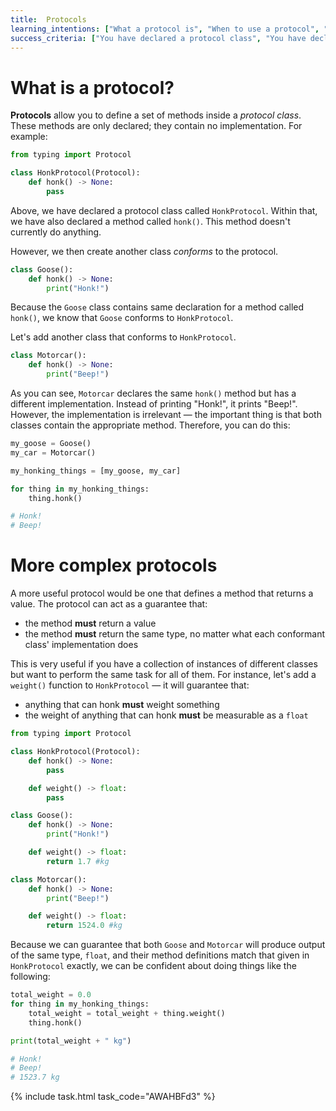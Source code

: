 ```yaml
---
title:  Protocols
learning_intentions: ["What a protocol is", "When to use a protocol", "How to declare a protocol class", "How to declare that a class conforms to a protocol"]
success_criteria: ["You have declared a protocol class", "You have declared at least two classes that conform to the protocol by implementing the necessary methods"]
---
```


# What is a protocol?

**Protocols** allow you to define a set of methods inside a *protocol class*. These methods are only declared; they contain no implementation. For example:

```python
from typing import Protocol

class HonkProtocol(Protocol):
	def honk() -> None:
		pass
```

Above, we have declared a protocol class called ``HonkProtocol``. Within that, we have also declared a method called ``honk()``. This method doesn't currently do anything.

However, we then create another class *conforms* to the protocol.

```python
class Goose():
	def honk() -> None:
		print("Honk!")
```

Because the ``Goose`` class contains same declaration for a method called ``honk()``, we know that ``Goose`` conforms to ``HonkProtocol``.

Let's add another class that conforms to ``HonkProtocol``.

```python
class Motorcar():
	def honk() -> None:
		print("Beep!")
```

As you can see, ``Motorcar`` declares the same ``honk()`` method but has a different implementation. Instead of printing "Honk!", it prints "Beep!". However, the implementation is irrelevant — the important thing is that both classes contain the appropriate method. Therefore, you can do this:

```python
my_goose = Goose()
my_car = Motorcar()

my_honking_things = [my_goose, my_car]

for thing in my_honking_things:
	thing.honk()

# Honk!
# Beep!
```

# More complex protocols

A more useful protocol would be one that defines a method that returns a value. The protocol can act as a guarantee that:

- the method **must** return a value
- the method **must** return the same type, no matter what each conformant class' implementation does

This is very useful if you have a collection of instances of different classes but want to perform the same task for all of them. For instance, let's add a ``weight()`` function to ``HonkProtocol`` — it will guarantee that:

- anything that can honk **must** weight something
- the weight of anything that can honk **must** be measurable as a ``float``

```python
from typing import Protocol

class HonkProtocol(Protocol):
	def honk() -> None:
		pass

	def weight() -> float:
		pass

class Goose():
	def honk() -> None:
		print("Honk!")

	def weight() -> float:
		return 1.7 #kg

class Motorcar():
	def honk() -> None:
		print("Beep!")

	def weight() -> float:
		return 1524.0 #kg
```

Because we can guarantee that both ``Goose`` and ``Motorcar`` will produce output of the same type, ``float``, and their method definitions match that given in ``HonkProtocol`` exactly, we can be confident about doing things like the following:

```python
total_weight = 0.0
for thing in my_honking_things:
	total_weight = total_weight + thing.weight()
	thing.honk()

print(total_weight + " kg")

# Honk!
# Beep!
# 1523.7 kg
```

{% include task.html task_code="AWAHBFd3" %}
